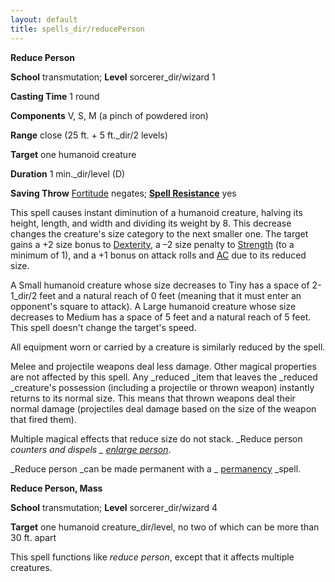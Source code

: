 ```yaml
---
layout: default
title: spells_dir/reducePerson
---
```

 **Reduce Person**

**School** transmutation; **Level** sorcerer_dir/wizard 1

**Casting Time** 1 round

**Components** V, S, M (a pinch of powdered iron)

**Range** close (25 ft. + 5 ft._dir/2 levels)

**Target** one humanoid creature

**Duration** 1 min._dir/level (D)

**Saving Throw** [Fortitude](../../combat#_fortitude) negates; **[Spell Resistance](../../glossary#_spell-resistance)** yes

This spell causes instant diminution of a humanoid creature, halving its height, length, and width and dividing its weight by 8. This decrease changes the creature's size category to the next smaller one. The target gains a +2 size bonus to [Dexterity](../../gettingStarted#_dexterity), a –2 size penalty to [Strength](../../gettingStarted#_strength) (to a minimum of 1), and a +1 bonus on attack rolls and [AC](../../combat#_armor-class) due to its reduced size.

A Small humanoid creature whose size decreases to Tiny has a space of 2-1_dir/2 feet and a natural reach of 0 feet (meaning that it must enter an opponent's square to attack). A Large humanoid creature whose size decreases to Medium has a space of 5 feet and a natural reach of 5 feet. This spell doesn't change the target's speed.

All equipment worn or carried by a creature is similarly reduced by the spell.

Melee and projectile weapons deal less damage. Other magical properties are not affected by this spell. Any _reduced _item that leaves the _reduced _creature's possession (including a projectile or thrown weapon) instantly returns to its normal size. This means that thrown weapons deal their normal damage (projectiles deal damage based on the size of the weapon that fired them).

Multiple magical effects that reduce size do not stack. _Reduce person _counters and dispels _ [enlarge person](../enlargePerson#_enlarge-person)_.

_Reduce person _can be made permanent with a _ [permanency](../permanency#_permanency) _spell.

**Reduce Person, Mass**

**School** transmutation; **Level** sorcerer_dir/wizard 4

**Target** one humanoid creature_dir/level, no two of which can be more than 30 ft. apart

This spell functions like _reduce person_, except that it affects multiple creatures.

